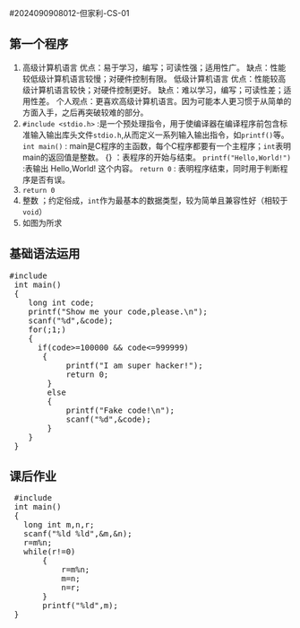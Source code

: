 #2024090908012-但家利-CS-01
## 第一个程序
1. 高级计算机语言 优点：易于学习，编写；可读性强；适用性广。
                 缺点：性能较低级计算机语言较慢；对硬件控制有限。
   低级计算机语言 优点：性能较高级计算机语言较快；对硬件控制更好。
                 缺点：难以学习，编写；可读性差；适用性差。
   个人观点：更喜欢高级计算机语言。因为可能本人更习惯于从简单的方面入手，之后再突破较难的部分。
2. `#include <stdio.h>` :是一个预处理指令，用于使编译器在编译程序前包含标准输入输出库头文件`stdio.h`,从而定义一系列输入输出指令，如`printf()`等。
   `int main()` : main是C程序的主函数，每个C程序都要有一个主程序；`int`表明main的返回值是整数。
   {} ：表程序的开始与结束。
   `printf("Hello,World!")` :表输出 Hello,World! 这个内容。
   `return 0` : 表明程序结束，同时用于判断程序是否有误。
3. `return 0`
4. 整数 ；约定俗成，`int`作为最基本的数据类型，较为简单且兼容性好（相较于`void`）
5. 如图为所求

## 基础语法运用
<pre>
#include <stdio.h>   
 int main()    
 {   
    long int code;    
    printf("Show me your code,please.\n");    
    scanf("%d",&code);    
    for(;1;)    
    {   
      if(code>=100000 && code<=999999)   
       {   
            printf("I am super hacker!");   
            return 0;    
        }   
        else   
        {   
            printf("Fake code!\n");   
            scanf("%d",&code);    
        }     
    }     
 }    
</pre>

## 课后作业
<pre>
 #include <stdio.h>
 int main()
 {
   long int m,n,r;
   scanf("%ld %ld",&m,&n);
   r=m%n;
   while(r!=0)
       {
           r=m%n;
           m=n;
           n=r;
       }
       printf("%ld",m);
 }
</pre>


